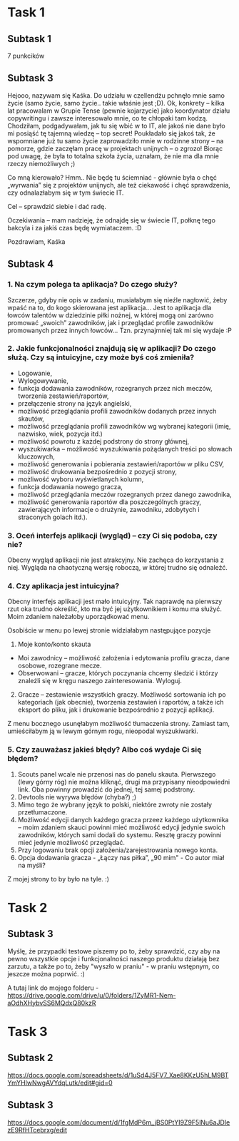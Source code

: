 # Task 1
## Subtask 1
7 punkcików
## Subtask 3
Hejooo, nazywam się Kaśka. Do udziału w czellendżu pchnęło mnie samo życie (samo życie, samo życie.. takie właśnie jest ;D). Ok, konkrety – kilka lat pracowalam w Grupie Tense (pewnie kojarzycie) jako koordynator działu copywritingu i zawsze interesowało mnie, co te chłopaki tam kodzą. Chodziłam, podgadywałam, jak tu się wbić w to IT, ale jakoś nie dane było mi posiąść tę tajemną wiedzę – top secret! Poukładało się jakoś tak, że wspomniane już tu samo życie zaprowadziło mnie w rodzinne strony – na pomorze, gdzie zaczęłam pracę w projektach unijnych – o zgrozo! Biorąc pod uwagę, że była to totalna szkoła życia, uznałam, że nie ma dla mnie rzeczy niemożliwych ;) 

Co mną kierowało? Hmm.. Nie będę tu ściemniać - głównie była o chęć „wyrwania” się z projektów unijnych, ale też ciekawość i chęć sprawdzenia, czy odnalazłabym się w tym świecie IT.

Cel – sprawdzić siebie i dać radę.

Oczekiwania – mam nadzieję, że odnajdę się w świecie IT, połknę tego bakcyla i za jakiś czas będę wymiataczem. :D

Pozdrawiam,
Kaśka
## Subtask 4
### 1. Na czym polega ta aplikacja? Do czego służy?

Szczerze, gdyby nie opis w zadaniu, musiałabym się nieźle nagłowić, żeby wpaść na to, do kogo skierowana jest aplikacja... Jest to aplikacja dla łowców talentów w dziedzinie piłki nożnej, w której mogą oni zarówno promować „swoich” zawodników, jak i przeglądać profile zawodników promowanych przez innych łowców... Tzn. przynajmniej tak mi się wydaje :P

### 2. Jakie funkcjonalności znajdują się w aplikacji? Do czego służą. Czy są intuicyjne, czy może byś coś zmieniła?

* Logowanie,
* Wylogowywanie,
* funkcja dodawania zawodników, rozegranych przez nich meczów, tworzenia zestawień/raportów,
* przełączenie strony na język angielski,
* możliwość przeglądania profili zawodników dodanych przez innych skautów,
* możliwość przeglądania profili zawodników wg wybranej kategorii (imię, nazwisko, wiek, pozycja itd.)
* możliwość powrotu  z każdej podstrony do strony głównej,
* wyszukiwarka – możliwość wyszukiwania pożądanych treści po słowach kluczowych,
* możliwość generowania i pobierania zestawień/raportów w pliku CSV,
* możliwość drukowania bezpośrednio z pozycji strony,
* możliwość wyboru wyświetlanych kolumn,
* funkcja dodawania nowego gracza,
* możliwość przeglądania meczów rozegranych przez danego zawodnika,
* możliwość generowania raportów dla poszczególnych graczy, zawierających informacje o drużynie, zawodniku, zdobytych i straconych golach itd.).

### 3. Oceń interfejs aplikacji (wygląd) – czy Ci się podoba, czy nie?

Obecny wygląd aplikacji nie jest atrakcyjny. Nie zachęca do korzystania z niej. Wygląda na chaotyczną wersję roboczą, w której trudno się odnaleźć.

### 4. Czy aplikacja jest intuicyjna?

Obecny interfejs aplikacji jest mało intuicyjny. Tak naprawdę na pierwszy rzut oka trudno określić, kto ma być jej użytkownikiem i komu ma służyć. Moim zdaniem należałoby uporządkować menu.

Osobiście w menu po lewej stronie widziałabym następujące pozycje

1. Moje konto/konto skauta
* Moi zawodnicy – możliwość założenia i edytowania profilu gracza, dane osobowe, rozegrane mecze.
* Obserwowani – gracze, których poczynania chcemy śledzić i którzy znaleźli się w kręgu naszego zainteresowania.
Wyloguj.

2. Gracze – zestawienie wszystkich graczy. Możliwość sortowania ich po kategoriach (jak obecnie), tworzenia zestawień i raportów, a także ich eksport do pliku, jak i drukowanie bezpośrednio z pozycji aplikacji.

Z menu bocznego usunęłabym możliwość tłumaczenia strony. Zamiast tam, umieściłabym ją w lewym górnym rogu, nieopodal wyszukiwarki.

### 5. Czy zauważasz jakieś błędy? Albo coś wydaje Ci się błędem? 

1. Scouts panel wcale nie przenosi nas do panelu skauta. Pierwszego (lewy górny róg) nie można kliknąć, drugi ma przypisany nieodpowiedni link. Oba powinny prowadzić do jednej, tej samej podstrony.
2. Devtools nie wyrywa błędów (chyba?) ;)
3. Mimo tego że wybrany język to polski, niektóre zwroty nie zostały przetłumaczone.
4. Możliwość edycji danych każdego gracza przeez każdego użytkownika – moim zdaniem skauci powinni mieć możliwość edycji jedynie swoich zawodników, których sami dodali do systemu. Resztę graczy powinni mieć jedynie możliwość przeglądać.
5. Przy logowaniu brak opcji założenia/zarejestrowania nowego konta.
6. Opcja dodawania gracza - „Łączy nas piłka”, „90 mim" - Co autor miał na myśli?

Z mojej strony to by było na tyle. :)



# Task 2
## Subtask 3

Myślę, że przypadki testowe piszemy po to, żeby sprawdzić, czy aby na pewno wszystkie opcje i funkcjonalności naszego produktu działają bez zarzutu, a także po to, żeby "wyszło w praniu" - w praniu wstępnym, co jeszcze można poprwić. :)

A tutaj link do mojego folderu - https://drive.google.com/drive/u/0/folders/1ZyMR1-Nem-aOdhXHybvSS6MQdxQ80kzR



# Task 3
## Subtask 2
https://docs.google.com/spreadsheets/d/1uSd4J5FV7_Xae8KKzU5hLM9BTYmYHIwNwgAVYdqLutk/edit#gid=0

## Subtask 3
https://docs.google.com/document/d/1fgMdP6m_jBS0PtYI9Z9F5lNu6aJDIezE9RfHTcebrxg/edit
